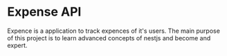 # Expense API

Expence is a application to track expences of it's users. The main purpose of this project is to learn advanced concepts of nestjs and become and expert.
